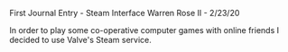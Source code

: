 First Journal Entry - Steam Interface
Warren Rose II - 2/23/20

In order to play some co-operative computer games with online friends I decided to use Valve's Steam service.  
